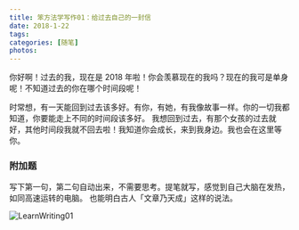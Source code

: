 ```yaml
---
title: 笨方法学写作01：给过去自己的一封信
date: 2018-1-22
tags:
categories: [随笔]
photos:
---
```

你好啊！过去的我，现在是 2018 年啦！你会羡慕现在的我吗？现在的我可是单身呢！不知道过去的你在哪个时间段呢！
<!--more-->
时常想，有一天能回到过去该多好。有你，有她，有我像故事一样。你的一切我都知道，你要能走上不同的时间段该多好。
我想回到过去，有那个女孩的过去就好，其他时间段我就不回去啦！我知道你会成长，来到我身边。我也会在这里等你。

### 附加题

写下第一句，第二句自动出来，不需要思考。提笔就写，感觉到自己大脑在发热，如同高速运转的电脑。
也能明白古人「文章乃天成」这样的说法。

![LearnWriting01](https://blgo-1258469251.file.myqcloud.com/LearnWriting01.jpeg?imageMogr2/strip/thumbnail/!35p)

